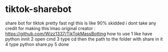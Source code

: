 # tiktok-sharebot
share bot for tiktok pretty fast ngl
this is like 90% skidded i dont take any credit for making this lmao 
original creator : https://github.com/Wizz1337/TikTokMassBotting
how to use
1 like have python innit
2 open cmd
3 type cd then the path to the folder with share in it
4 type python share.py
5 done
